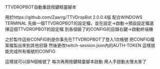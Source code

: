 
TTVDROPBOT自動重啟按鍵精靈腳本

用於https://github.com/Zaarrg/TTVDropBot 2.0.0.4版
配合WINDOWS TERMINAL
先做一個TTVDROPBOT的設定檔，並在設定->啟動->預設設定檔選擇這個TTVDROPBOT的設定檔
到各個裝了的CONFIG的目錄右鍵->啟動終端機

之於製作這些CONFIG則是你事先在TTVDROPBOT了登入1次帳號
把CONFIG檔案複製出來到其他目錄
然後更改twitch-session.json內的AUTH-TOKEN
這樣就能完成所有帳號的CONFIG

這樣就可以掛N個帳號了
每次再用按鍵精靈腳本啟動
用人手啟動太慢太笨了
